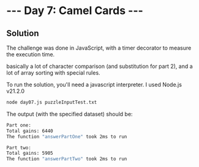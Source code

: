 # --- Day 7: Camel Cards ---

## Solution

The challenge was done in JavaScript, with a timer decorator to measure the execution time.

basically a lot of character comparison (and substitution for part 2), and a lot of array sorting with special rules.

To run the solution, you'll need a javascript interpreter. I used Node.js v21.2.0

```zsh
node day07.js puzzleInputTest.txt
```

The output (with the specified dataset) should be:

```zsh
Part one:
Total gains: 6440
The function "answerPartOne" took 2ms to run

Part two:
Total gains: 5905
The function "answerPartTwo" took 2ms to run
```
